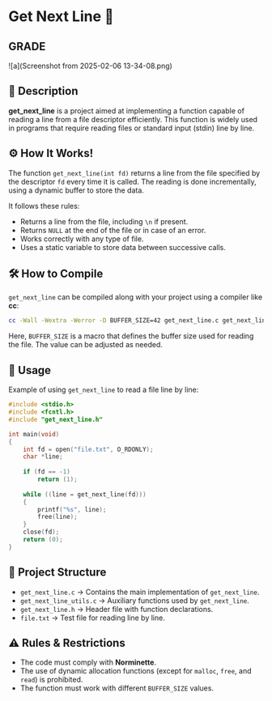 # Get Next Line 📄

## GRADE
![a](Screenshot from 2025-02-06 13-34-08.png)

## 📌 Description

**get_next_line** is a project aimed at implementing a function capable of reading a line from a file descriptor efficiently. This function is widely used in programs that require reading files or standard input (stdin) line by line.

## ⚙️ How It Works!

The function `get_next_line(int fd)` returns a line from the file specified by the descriptor `fd` every time it is called. The reading is done incrementally, using a dynamic buffer to store the data.

It follows these rules:
- Returns a line from the file, including `\n` if present.
- Returns `NULL` at the end of the file or in case of an error.
- Works correctly with any type of file.
- Uses a static variable to store data between successive calls.

## 🛠️ How to Compile

`get_next_line` can be compiled along with your project using a compiler like **cc**:

```sh
cc -Wall -Wextra -Werror -D BUFFER_SIZE=42 get_next_line.c get_next_line_utils.c -o gnl
```

Here, `BUFFER_SIZE` is a macro that defines the buffer size used for reading the file. The value can be adjusted as needed.

## 🚀 Usage

Example of using `get_next_line` to read a file line by line:

```c
#include <stdio.h>
#include <fcntl.h>
#include "get_next_line.h"

int main(void)
{
    int fd = open("file.txt", O_RDONLY);
    char *line;
    
    if (fd == -1)
        return (1);
    
    while ((line = get_next_line(fd)))
    {
        printf("%s", line);
        free(line);
    }
    close(fd);
    return (0);
}
```

## 📂 Project Structure

- `get_next_line.c` → Contains the main implementation of `get_next_line`.
- `get_next_line_utils.c` → Auxiliary functions used by `get_next_line`.
- `get_next_line.h` → Header file with function declarations.
- `file.txt` → Test file for reading line by line.

## ⚠️ Rules & Restrictions

- The code must comply with **Norminette**.
- The use of dynamic allocation functions (except for `malloc`, `free`, and `read`) is prohibited.
- The function must work with different `BUFFER_SIZE` values.
